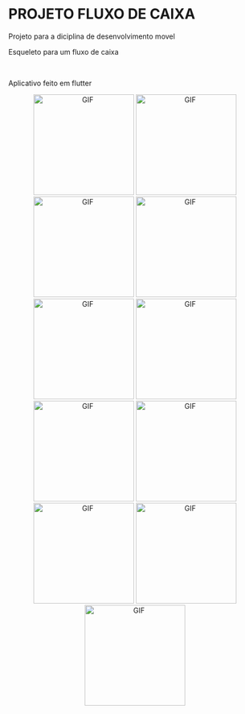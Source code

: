 # PROJETO FLUXO DE CAIXA

<p>Projeto para a diciplina de desenvolvimento movel</p>
<p>Esqueleto para um fluxo de caixa</p>
<br>
<p>Aplicativo feito em flutter</p>

<div align="center">
  <img alt="GIF" src="https://firebasestorage.googleapis.com/v0/b/fluxo-45312.appspot.com/o/WhatsApp%20Image%202022-01-22%20at%2011.16.06%20(7).jpeg?alt=media&token=233779c4-ac30-49fe-9975-62f182150a5b" width= 200 />
  <img alt="GIF" src="https://firebasestorage.googleapis.com/v0/b/fluxo-45312.appspot.com/o/WhatsApp%20Image%202022-01-22%20at%2011.16.05.jpeg?alt=media&token=7678a6cd-4ee7-462c-bec0-1395e5a66298" width= 200 />
  <img alt="GIF" src="https://firebasestorage.googleapis.com/v0/b/fluxo-45312.appspot.com/o/WhatsApp%20Image%202022-01-22%20at%2011.16.05%20(4).jpeg?alt=media&token=fbb8513d-8003-44b0-b63f-70ede9e7b00d" width= 200 />
  
  <img alt="GIF" src="https://firebasestorage.googleapis.com/v0/b/fluxo-45312.appspot.com/o/WhatsApp%20Image%202022-01-22%20at%2011.16.06%20(7).jpeg?alt=media&token=233779c4-ac30-49fe-9975-62f182150a5b" width= 200 />
  
  <img alt="GIF" src="https://firebasestorage.googleapis.com/v0/b/fluxo-45312.appspot.com/o/WhatsApp%20Image%202022-01-22%20at%2011.16.05%20(5).jpeg?alt=media&token=a80ec24b-3987-4333-91d2-c841ce9e7faf" width= 200 />
  
  <img alt="GIF" src="https://firebasestorage.googleapis.com/v0/b/fluxo-45312.appspot.com/o/WhatsApp%20Image%202022-01-22%20at%2011.16.06.jpeg?alt=media&token=dd270bae-a938-41c6-a80d-57996c0883bb" width= 200 />
  
  <img alt="GIF" src="https://firebasestorage.googleapis.com/v0/b/fluxo-45312.appspot.com/o/WhatsApp%20Image%202022-01-22%20at%2011.16.06%20(3).jpeg?alt=media&token=2c654ed0-7eee-4aa7-8d05-5e2650e8b8eb" width= 200 />
  
  <img alt="GIF" src="https://firebasestorage.googleapis.com/v0/b/fluxo-45312.appspot.com/o/WhatsApp%20Image%202022-01-22%20at%2011.16.06%20(4).jpeg?alt=media&token=96840a58-e98a-4e4f-b250-d4bfaa2c7fcf" width= 200 />
  
  <img alt="GIF" src="https://firebasestorage.googleapis.com/v0/b/fluxo-45312.appspot.com/o/WhatsApp%20Image%202022-01-22%20at%2011.16.06%20(1).jpeg?alt=media&token=8cb49c29-3c02-4ecd-8e07-36da73b61ea5" width= 200 />
  
  <img alt="GIF" src="https://firebasestorage.googleapis.com/v0/b/fluxo-45312.appspot.com/o/WhatsApp%20Image%202022-01-22%20at%2011.16.06%20(2).jpeg?alt=media&token=9e44a610-7b2e-485c-a7a1-64b66dfc2352" width= 200 />
  
  <img alt="GIF" src="https://firebasestorage.googleapis.com/v0/b/fluxo-45312.appspot.com/o/WhatsApp%20Image%202022-01-22%20at%2011.16.06%20(5).jpeg?alt=media&token=b7087f6f-ed9b-4f86-82ef-3bf2d2b71c5e" width= 200 />
</div>

